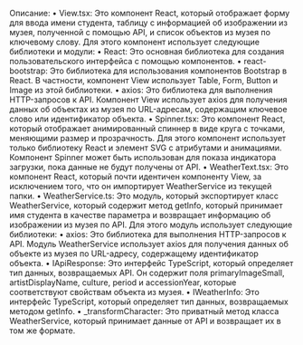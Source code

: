 Описание:
•  View.tsx: Это компонент React, который отображает форму для ввода имени студента, таблицу с информацией об изображении из музея, полученной с помощью API, и список объектов из музея по ключевому слову. Для этого компонент использует следующие библиотеки и модули:
•  React: Это основная библиотека для создания пользовательского интерфейса с помощью компонентов.
•  react-bootstrap: Это библиотека для использования компонентов Bootstrap в React. В частности, компонент View использует Table, Form, Button и Image из этой библиотеки.
•  axios: Это библиотека для выполнения HTTP-запросов к API. Компонент View использует axios для получения данных об объектах из музея по URL-адресам, содержащим ключевое слово или идентификатор объекта.
•  Spinner.tsx: Это компонент React, который отображает анимированный спиннер в виде круга с точками, меняющими размер и прозрачность. Для этого компонент использует только библиотеку React и элемент SVG с атрибутами и анимациями. Компонент Spinner может быть использован для показа индикатора загрузки, пока данные не будут получены от API.
•	WeatherText.tsx: Это компонент React, который почти идентичен компоненту View, за исключением того, что он импортирует WeatherService из текущей папки.
•  WeatherService.ts: Это модуль, который экспортирует класс WeatherService, который содержит метод getInfo, который принимает имя студента в качестве параметра и возвращает информацию об изображении из музея по API. Для этого модуль использует следующие библиотеки:
•  axios: Это библиотека для выполнения HTTP-запросов к API. Модуль WeatherService использует axios для получения данных об объекте из музея по URL-адресу, содержащему идентификатор объекта.
•  IApiResponse: Это интерфейс TypeScript, который определяет тип данных, возвращаемых API. Он содержит поля primaryImageSmall, artistDisplayName, culture, period и accessionYear, которые соответствуют свойствам объекта из музея.
•  IWeatherInfo: Это интерфейс TypeScript, который определяет тип данных, возвращаемых методом getInfo.
•  _transformCharacter: Это приватный метод класса WeatherService, который принимает данные от API и возвращает их в том же формате. 